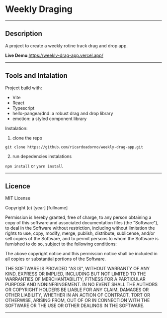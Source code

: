 # Weekly Draging

---

## Description

A project to create a weekly rotine track drag and drop app.

**Live Demo**:<https://weekly-drag-app.vercel.app/>

---

## Tools and Intalation

Project build with:

- Vite
- React
- Typescript
- hello-pangea/dnd: a robust drag and drop library
- emotion: a styled component library

Instalation:

1. clone the repo

`git clone https://github.com/ricardoadorno/weekly-drag-app.git`

2. run depedencies instalations

`npm install` or `yarn install`

---

## Licence

MIT License

Copyright (c) [year] [fullname]

Permission is hereby granted, free of charge, to any person obtaining a copy
of this software and associated documentation files (the "Software"), to deal
in the Software without restriction, including without limitation the rights
to use, copy, modify, merge, publish, distribute, sublicense, and/or sell
copies of the Software, and to permit persons to whom the Software is
furnished to do so, subject to the following conditions:

The above copyright notice and this permission notice shall be included in all
copies or substantial portions of the Software.

THE SOFTWARE IS PROVIDED "AS IS", WITHOUT WARRANTY OF ANY KIND, EXPRESS OR
IMPLIED, INCLUDING BUT NOT LIMITED TO THE WARRANTIES OF MERCHANTABILITY,
FITNESS FOR A PARTICULAR PURPOSE AND NONINFRINGEMENT. IN NO EVENT SHALL THE
AUTHORS OR COPYRIGHT HOLDERS BE LIABLE FOR ANY CLAIM, DAMAGES OR OTHER
LIABILITY, WHETHER IN AN ACTION OF CONTRACT, TORT OR OTHERWISE, ARISING FROM,
OUT OF OR IN CONNECTION WITH THE SOFTWARE OR THE USE OR OTHER DEALINGS IN THE
SOFTWARE.

---

